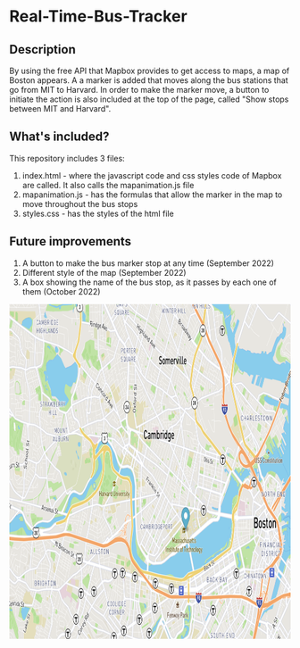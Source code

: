 # Real-Time-Bus-Tracker
## Description
By using the free API that Mapbox provides to get access to maps, a map of Boston appears. A a marker is added that moves along the bus stations that go from MIT to Harvard. In order to make the marker move, a button to initiate the action is also included at the top of the page, called "Show stops between MIT and Harvard".

## What's included?
This repository includes 3 files:
1. index.html - where the javascript code and css styles code of Mapbox are called. It also calls the mapanimation.js file
2. mapanimation.js - has the formulas that allow the marker in the map to move throughout the bus stops
3. styles.css - has the styles of the html file

## Future improvements
1. A button to make the bus marker stop at any time (September 2022)
2. Different style of the map (September 2022)
3. A box showing the name of the bus stop, as it passes by each one of them (October 2022)


<img src="bostonmap.png" width="900" height="600">
